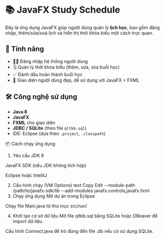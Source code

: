 # 📚 JavaFX Study Schedule

Đây là ứng dụng JavaFX giúp người dùng quản lý **lịch học**, bao gồm đăng nhập, thêm/sửa/xoá lịch và hiển thị thời khóa biểu một cách trực quan.

## 🚀 Tính năng

- 🧑‍💻 Đăng nhập hệ thống người dùng
- 🗓️ Quản lý thời khóa biểu (thêm, sửa, xóa buổi học)
- ✅ Đánh dấu hoàn thành buổi học
- 🎨 Giao diện người dùng đẹp, dễ sử dụng với JavaFX + FXML

## 🛠️ Công nghệ sử dụng

- **Java 8**
- **JavaFX**
- **FXML** cho giao diện
- **JDBC / SQLite** (theo file `qltkb.sql`)
- IDE: Eclipse (dựa theo `.project`, `.classpath`)

📦 Cách chạy ứng dụng
1. Yêu cầu
JDK 8

JavaFX SDK (nếu JDK không tích hợp)

Eclipse hoặc IntelliJ

2. Cấu hình chạy (VM Options)
text
Copy
Edit
--module-path /path/to/javafx-sdk/lib --add-modules javafx.controls,javafx.fxml
3. Chạy ứng dụng
Mở dự án trong Eclipse

Chạy file Main.java từ thư mục src/run/

4. Khởi tạo cơ sở dữ liệu
Mở file qltkb.sql bằng SQLite hoặc DBeaver để import dữ liệu.

Cấu hình Connect.java để trỏ đúng đến file .db nếu có sử dụng SQLite.
